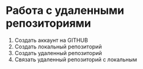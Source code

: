 # **Работа с удаленными репозиториями** 
1. Создать аккаунт на GITHUB
2. Создать локальный репозиторий 
3. Создать удаленный репозиторий 
4. Связать удаленный репозиторий с локальным
